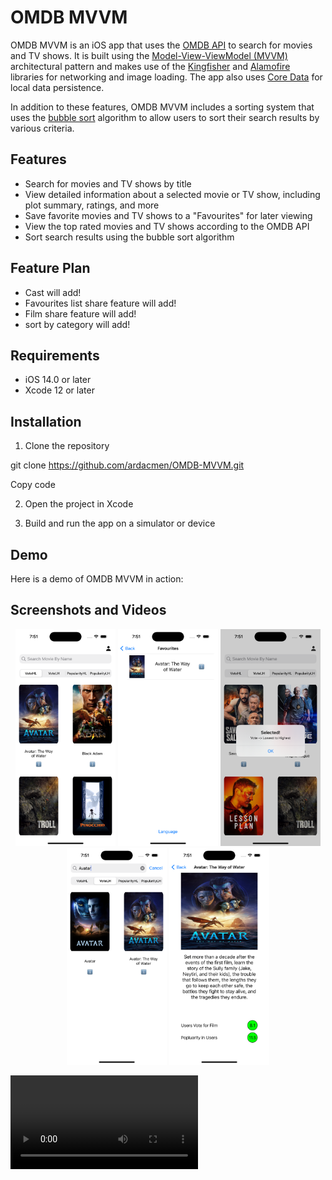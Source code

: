 # OMDB MVVM

OMDB MVVM is an iOS app that uses the [OMDB API](http://www.omdbapi.com/) to search for movies and TV shows. It is built using the [Model-View-ViewModel (MVVM)](https://en.wikipedia.org/wiki/Model–view–viewmodel) architectural pattern and makes use of the [Kingfisher](https://github.com/onevcat/Kingfisher) and [Alamofire](https://github.com/Alamofire/Alamofire) libraries for networking and image loading. The app also uses [Core Data](https://developer.apple.com/documentation/coredata) for local data persistence.

In addition to these features, OMDB MVVM includes a sorting system that uses the [bubble sort](https://en.wikipedia.org/wiki/Bubble_sort) algorithm to allow users to sort their search results by various criteria.

## Features

- Search for movies and TV shows by title
- View detailed information about a selected movie or TV show, including plot summary, ratings, and more
- Save favorite movies and TV shows to a "Favourites" for later viewing
- View the top rated movies and TV shows according to the OMDB API
- Sort search results using the bubble sort algorithm

## Feature Plan
- Cast will add!
- Favourites list share feature will add!
- Film share feature will add!
- sort by category will add!

## Requirements

- iOS 14.0 or later
- Xcode 12 or later

## Installation

1. Clone the repository

git clone https://github.com/ardacmen/OMDB-MVVM.git

Copy code

2. Open the project in Xcode

3. Build and run the app on a simulator or device

## Demo

Here is a demo of OMDB MVVM in action:



## Screenshots and Videos

<p align="center">
  <img src="images/screenshot1.png" width="160" alt="All Films">
  <img src="images/screenshot2.png" width="160" alt="Favourites">
  <img src="images/screenshot3.png" width="160" alt="Sorting">
  <img src="images/screenshot4.png" width="160" alt="Searching">
  <img src="images/screenshot5.png" width="160" alt="Details">
</p>

<video src="images/video.mp4"></video>
